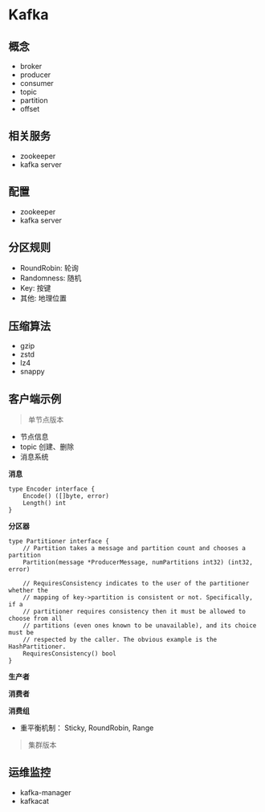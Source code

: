 # Kafka

## 概念

- broker
- producer
- consumer
- topic
- partition
- offset

## 相关服务

- zookeeper
- kafka server
 
## 配置

- zookeeper
- kafka server

## 分区规则
- RoundRobin: 轮询
- Randomness: 随机
- Key: 按键
- 其他: 地理位置

## 压缩算法

- gzip
- zstd
- lz4
- snappy


## 客户端示例

> 单节点版本

- 节点信息
- topic 创建、删除
- 消息系统

**消息**

```golang
type Encoder interface {
	Encode() ([]byte, error)
	Length() int
}
```


**分区器**

```golang
type Partitioner interface {
	// Partition takes a message and partition count and chooses a partition
	Partition(message *ProducerMessage, numPartitions int32) (int32, error)

	// RequiresConsistency indicates to the user of the partitioner whether the
	// mapping of key->partition is consistent or not. Specifically, if a
	// partitioner requires consistency then it must be allowed to choose from all
	// partitions (even ones known to be unavailable), and its choice must be
	// respected by the caller. The obvious example is the HashPartitioner.
	RequiresConsistency() bool
}
```

**生产者**

**消费者**

**消费组**

- 重平衡机制： Sticky, RoundRobin, Range


> 集群版本

## 运维监控

- kafka-manager
- kafkacat